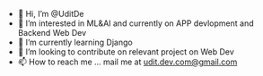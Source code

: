 - 👋 Hi, I’m @UditDe
- 👀 I’m interested in ML&AI and currently on APP devlopment and Backend Web Dev
- 🌱 I’m currently learning Django 
- 💞️ I’m looking to contribute on relevant project on Web Dev
- 📫 How to reach me ... mail me at udit.dev.com@gmail.com

<!---
UditDe/UditDe is a ✨ special ✨ repository because its `README.md` (this file) appears on your GitHub profile.
You can click the Preview link to take a look at your changes.
--->
